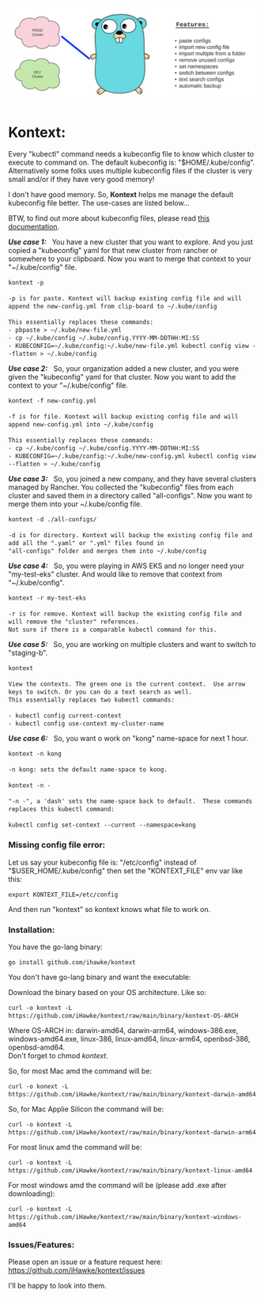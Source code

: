 &nbsp; &nbsp; &nbsp; &nbsp; &nbsp; &nbsp; &nbsp; &nbsp; &nbsp; &nbsp; &nbsp; &nbsp; &nbsp;
![](./image/kontext.gif?raw=true "")

<h1>Kontext:</h1>

Every "kubectl" command needs a kubeconfig file to know which cluster to execute to command on.  The default kubeconfig is: "$HOME/.kube/config".  Alternatively some folks uses multiple kubeconfig files if the cluster is very small and/or if they have very good memory!

I don't have good memory.  So, **Kontext** helps me manage the default kubeconfig file better.  The use-cases are listed below...

BTW, to find out more about kubeconfig files, please read [this documentation](https://kubernetes.io/docs/tasks/access-application-cluster/configure-access-multiple-clusters/).


_**Use case 1:**_ &nbsp; You have a new cluster that you want to explore.  And you just copied a "kubeconfig" yaml for that new cluster from rancher or somewhere to your clipboard.  Now you want to merge that context to your "~/.kube/config" file.

    kontext -p 

    -p is for paste. Kontext will backup existing config file and will append the new-config.yml from clip-board to ~/.kube/config

    This essentially replaces these commands:
    - pbpaste > ~/.kube/new-file.yml
    - cp ~/.kube/config ~/.kube/config.YYYY-MM-DDTHH:MI:SS
    - KUBECONFIG=~/.kube/config:~/.kube/new-file.yml kubectl config view --flatten > ~/.kube/config


_**Use case 2:**_ &nbsp; So, your organization added a new cluster, and you were given the "kubeconfig" yaml for that cluster.  Now you want to add the context to your "~/.kube/config" file.

    kontext -f new-config.yml

    -f is for file. Kontext will backup existing config file and will append new-config.yml into ~/.kube/config

    This essentially replaces these commands:
    - cp ~/.kube/config ~/.kube/config.YYYY-MM-DDTHH:MI:SS
    - KUBECONFIG=~/.kube/config:~/.kube/new-config.yml kubectl config view --flatten > ~/.kube/config


_**Use case 3:**_ &nbsp; So, you joined a new company, and they have several clusters managed by Rancher.  You collected the "kubeconfig" files from each cluster and saved them in a directory called "all-configs".  Now you want to merge them into your ~/.kube/config file.

    kontext -d ./all-configs/

    -d is for directory. Kontext will backup the existing config file and add all the ".yaml" or ".yml" files found in 
    "all-configs" folder and merges them into ~/.kube/config


_**Use case 4:**_ &nbsp; So, you were playing in AWS EKS and no longer need your "my-test-eks" cluster.  And would like to remove that context from "~/.kube/config".

    kontext -r my-test-eks
    
    -r is for remove. Kontext will backup the existing config file and will remove the "cluster" references.  
    Not sure if there is a comparable kubectl command for this.


_**Use case 5:**_ &nbsp; So, you are working on multiple clusters and want to switch to "staging-b".

    kontext 

    View the contexts. The green one is the current context.  Use arrow keys to switch. Or you can do a text search as well.
    This essentially replaces two kubectl commands:

    - kubectl config current-context 
    - kubectl config use-context my-cluster-name


_**Use case 6:**_ &nbsp; So, you want o work on "kong" name-space for next 1 hour.

    kontext -n kong

    -n kong: sets the default name-space to kong.

    kontext -n -

    "-n -", a 'dash' sets the name-space back to default.  These commands replaces this kubectl command:

    kubectl config set-context --current --namespace=kong


<h3>Missing config file error:</h3>

Let us say your kubeconfig file is: "/etc/config" instead of "$USER_HOME/.kube/config" then set the "KONTEXT_FILE" env var like this:

    export KONTEXT_FILE=/etc/config

And then run "kontext" so kontext knows what file to work on.

<h3> Installation: </h3>

You have the go-lang binary:

    go install github.com/ihawke/kontext

You don't have go-lang binary and want the executable:

Download the binary based on your OS architecture. Like so: 

    curl -o kontext -L https://github.com/iHawke/kontext/raw/main/binary/kontext-OS-ARCH

Where OS-ARCH in:  darwin-amd64, darwin-arm64, windows-386.exe, windows-amd64.exe, linux-386, linux-amd64, linux-arm64, openbsd-386, openbsd-amd64.  
Don't forget to chmod _kontext_.

So, for most Mac amd the command will be:

    curl -o konext -L https://github.com/iHawke/kontext/raw/main/binary/kontext-darwin-amd64

So, for Mac Applie Silicon the command will be:

    curl -o kontext -L https://github.com/iHawke/kontext/raw/main/binary/kontext-darwin-arm64

For most linux amd the command will be:

    curl -o kontext -L https://github.com/iHawke/kontext/raw/main/binary/kontext-linux-amd64

For most windows amd the command will be (please add .exe after downloading):

    curl -o kontext -L https://github.com/iHawke/kontext/raw/main/binary/kontext-windows-amd64

<h3> Issues/Features: </h3>

Please open an issue or a feature request here:  https://github.com/iHawke/kontext/issues

I'll be happy to look into them.
